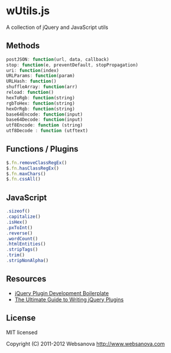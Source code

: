 # wUtils.js

A collection of jQuery and JavaScript utils


## Methods

```javascript
postJSON: function(url, data, callback)
stop: function(e, preventDefault, stopPropagation)
uri: function(index)
URLParams: function(param)
URLHash: function()
shuffleArray: function(arr)
reload: function()
hexToRgb: function(string)
rgbToHex: function(string)
hexOrRgb: function(string)
base64Encode: function(input)
base64Decode: function(input)
utf8Encode: function (string)
utf8Decode : function (utftext)
```


## Functions / Plugins

```javascript
$.fn.removeClassRegEx()
$.fn.hasClassRegEx()
$.fn.maxChars()
$.fn.cssAll()
```


## JavaScript

```javascript
.sizeof()
.capitalize()
.isHex()
.pxToInt()
.reverse()
.wordCount()
.htmlEntities()
.stripTags()
.trim()
.stripNonAlpha()
```


## Resources

* [jQuery Plugin Development Boilerplate](http://www.websanova.com/tutorials/jquery/jquery-plugin-development-boilerplate)
* [The Ultimate Guide to Writing jQuery Plugins](http://www.websanova.com/tutorials/jquery/the-ultimate-guide-to-writing-jquery-plugins)

## License

MIT licensed

Copyright (C) 2011-2012 Websanova http://www.websanova.com